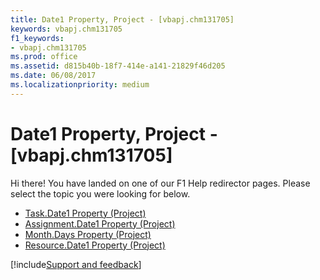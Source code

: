 ```yaml
---
title: Date1 Property, Project - [vbapj.chm131705]
keywords: vbapj.chm131705
f1_keywords:
- vbapj.chm131705
ms.prod: office
ms.assetid: d815b40b-18f7-414e-a141-21829f46d205
ms.date: 06/08/2017
ms.localizationpriority: medium
---
```



# Date1 Property, Project - [vbapj.chm131705]

Hi there! You have landed on one of our F1 Help redirector pages. Please select the topic you were looking for below.

- [Task.Date1 Property (Project)](https://msdn.microsoft.com/library/16dbdc51-38c7-6414-e64a-5f0b6556c265%28Office.15%29.aspx)
- [Assignment.Date1 Property (Project)](https://msdn.microsoft.com/library/d06bbeb2-2b3d-eded-195e-dcab6ccd50a7%28Office.15%29.aspx)
- [Month.Days Property (Project)](https://msdn.microsoft.com/library/86572272-1a5f-2c86-2111-e41f39f4c1e6%28Office.15%29.aspx)
- [Resource.Date1 Property (Project)](https://msdn.microsoft.com/library/2f38356c-7c18-d8cd-1a47-f80eeb020541%28Office.15%29.aspx)

[!include[Support and feedback](~/includes/feedback-boilerplate.md)]